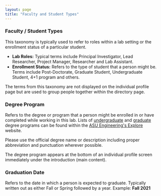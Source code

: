 ```yaml
---
layout: page
title: "Faculty and Student Types"
---
```


### Faculty / Student Types ### 

This taxonomy is typically used to refer to roles within a lab setting or the enrollment status of a particular student. 

- **Lab Roles:** Typical terms include Principal Investigator, Lead Researcher, Project Manager, Researcher and Lab Assistant.
- **Enrollment Status:** Refers to the type of student that a person might be. Terms include Post-Doctorate, Graduate Student, Undergraduate Student, 4+1 program and others.

The terms from this taxonomy are not displayed on the individual profile page but are used to group people together within the directory page.

### Degree Program ###

Refers to the degree or program that a person might be enrolled in or have completed while working in this lab. Lists of [undergraduate](https://engineering.asu.edu/undergraduate-degree-programs/) and [graduate](https://graduate.engineering.asu.edu/graduate-programs/) degree programs can be found within the [ASU Engineering's Explore](explore.engineering.asu.edu) website.

Please use the official degree name or description including proper abbreviation and punctuation wherever possible.

The degree program appears at the bottom of an individual profile screen immediately under the introduction (main content).

### Graduation Date ###

Refers to the date in which a person is expected to graduate. Typically written out as either Fall or Spring followed by a year. Example: **Fall 2021**